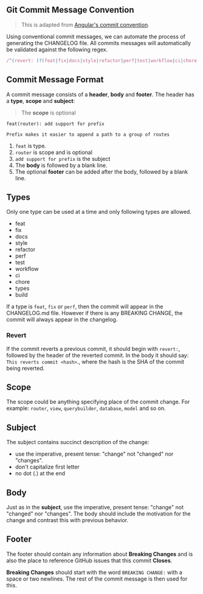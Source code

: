 ## Git Commit Message Convention

> This is adapted from [Angular's commit convention](https://github.com/conventional-changelog/conventional-changelog/tree/master/packages/conventional-changelog-angular).

Using conventional commit messages, we can automate the process of generating the CHANGELOG file. All commits messages will automatically be validated against the following regex.

``` js
/^(revert: )?(feat|fix|docs|style|refactor|perf|test|workflow|ci|chore|types|build|improvement)(\(.+\))?: .{1,50}/
```

## Commit Message Format
A commit message consists of a **header**, **body** and **footer**. The header has a **type**, **scope** and **subject**:

> The **scope** is optional

```
feat(router): add support for prefix

Prefix makes it easier to append a path to a group of routes
```

1. `feat` is type.
2. `router` is scope and is optional
3. `add support for prefix` is the subject
4. The **body** is followed by a blank line.
5. The optional **footer** can be added after the body, followed by a blank line.

## Types
Only one type can be used at a time and only following types are allowed.

- feat
- fix
- docs
- style
- refactor
- perf
- test
- workflow
- ci
- chore
- types
- build

If a type is `feat`, `fix` or `perf`, then the commit will appear in the CHANGELOG.md file. However if there is any BREAKING CHANGE, the commit will always appear in the changelog.

### Revert
If the commit reverts a previous commit, it should begin with `revert:`, followed by the header of the reverted commit. In the body it should say: `This reverts commit <hash>`., where the hash is the SHA of the commit being reverted.

## Scope
The scope could be anything specifying place of the commit change. For example: `router`, `view`, `querybuilder`, `database`, `model` and so on.

## Subject
The subject contains succinct description of the change:

- use the imperative, present tense: "change" not "changed" nor "changes".
- don't capitalize first letter
- no dot (.) at the end

## Body

Just as in the **subject**, use the imperative, present tense: "change" not "changed" nor "changes".
The body should include the motivation for the change and contrast this with previous behavior.

## Footer

The footer should contain any information about **Breaking Changes** and is also the place to
reference GitHub issues that this commit **Closes**.

**Breaking Changes** should start with the word `BREAKING CHANGE:` with a space or two newlines. The rest of the commit message is then used for this.


